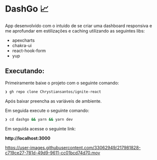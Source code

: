 # DashGo 📈

App desenvolvido com o intuido de se criar uma dashboard responsiva e me aprofundar em estilizações e caching utilizando as seguintes libs:

 - apexcharts
 - chakra-ui
 - react-hook-form
 - yup

## Executando:

Primeiramente baixe o projeto com o seguinte comando:

```bash
❯ gh repo clone Chrystiansantos/ignite-react
```
Após baixar preencha as variáveis de ambiente.

Em seguida execute o seguinte comando:

```bash
❯ cd dashgo && yarn && yarn dev
```
Em seguida acesse o seguinte link:

**http://localhost:3000**


https://user-images.githubusercontent.com/33062949/217981828-c719ce27-781d-49d9-9611-cc01bcd74d70.mov
